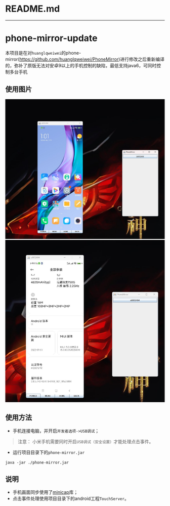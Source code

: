 # README.md
***************************************
# phone-mirror-update
本项目是在对`huanglqweiwei`的phone-mirror(https://github.com/huanglqweiwei/PhoneMirror)进行修改之后重新编译的，弥补了原版无法对安卓9以上的手机控制的缺陷，最低支持java6，可同时控制多台手机

## 使用图片
![应用截图](./screenshot/art.png)
![应用截图](./screenshot/art2.png)
## 使用方法
* 手机连接电脑，并开启`开发者选项->USB调试`；
> 注意：
> 小米手机需要同时开启`USB调试（安全设置）`才能处理点击事件。
* 运行项目目录下的`phone-mirror.jar`
```
java -jar ./phone-mirror.jar
```
## 说明
* 手机画面同步使用了[minicap](https://github.com/openstf/minicap)库；
* 点击事件处理使用项目目录下的android工程`TouchServer`。
